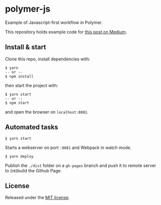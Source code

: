 # polymer-js
Example of Javascript-first workflow in Polymer.

This repository holds example code for [this post on Medium]().

## Install & start
Clone this repo, install dependencies with:

```
$ yarn 
-- or --
$ npm install
```

then start the project with:

```
$ yarn start
-- or --
$ npm start
```

and open the browser on ```localhost:8081```.

## Automated tasks
```
$ yarn start
```
Starts a webserver on port ```:8081``` and Webpack in watch mode.

```
$ yarn deploy
```
Publish the ```./dist``` folder on a ```gh-pages``` branch and push it to remote server to (re)build the Github Page.


## License
Released under the [MIT license](LICENSE).


